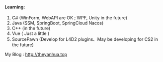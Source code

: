 #### Learning:

1. C#  (WinForm, WebAPI are OK ;  WPF, Unity in the future)
2. Java  (SSM, SpringBoot, SpringCloud Nacos)
3. C++  (in the future)
4. Vue ( Just a little )
5. SourcePawn (Develop for L4D2 plugins、May be developing for CS2 in the future)



My Blog : http://theyanhua.top

